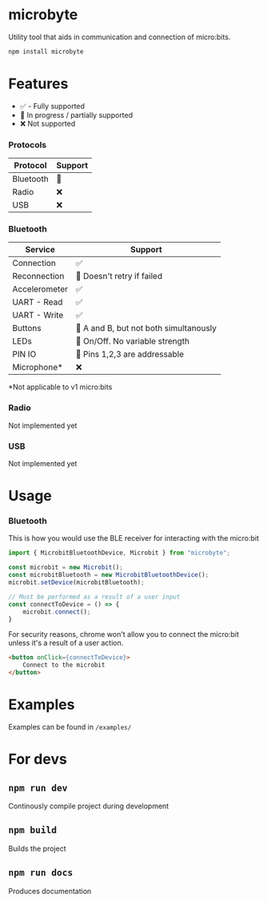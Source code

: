 # microbyte
Utility tool that aids in communication and connection of micro:bits. 

```bash
npm install microbyte
```

# Features
- ✅ - Fully supported
- 🔨 In progress / partially supported
- ❌ Not supported

### Protocols

| Protocol   | Support |
| ---------- | ------- |
| Bluetooth  | 🔨      |
| Radio      | ❌      |
| USB        | ❌      |

### Bluetooth

| Service       | Support                                   |
| ------------- | ----------------------------------------- |
| Connection    | ✅                                        |
| Reconnection  | 🔨 Doesn't retry if failed                |
| Accelerometer | ✅                                        |
| UART - Read   | ✅                                        |
| UART - Write  | ✅                                        |
| Buttons       | 🔨 A and B, but not both simultanously    |
| LEDs          | 🔨 On/Off. No variable strength           |
| PIN IO        | 🔨 Pins 1,2,3 are addressable             |
| Microphone*   | ❌                                        |

\*Not applicable to v1 micro:bits

### Radio
Not implemented yet

### USB
Not implemented yet

# Usage

### Bluetooth
This is how you would use the BLE receiver for interacting with the micro:bit
```ts
import { MicrobitBluetoothDevice, Microbit } from "microbyte";

const microbit = new Microbit();
const microbitBluetooth = new MicrobitBluetoothDevice();
microbit.setDevice(microbitBluetooth);

// Must be performed as a result of a user input
const connectToDevice = () => {
    microbit.connect();
}
```

For security reasons, chrome won't allow you to connect the micro:bit unless it's a result of a user action.

```html
<button onClick={connectToDevice}>
    Connect to the microbit
</button>
```


# Examples
Examples can be found in `/examples/`


# For devs

## ```npm run dev```
Continously compile project during development

## ```npm build```
Builds the project

## ```npm run docs```
Produces documentation